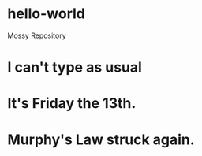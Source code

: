 # hello-world
Mossy Repository
# I can't type as usual
# It's Friday the 13th.  
# Murphy's Law struck again.  
